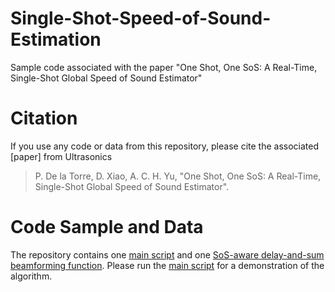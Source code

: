 # Single-Shot-Speed-of-Sound-Estimation
Sample code associated with the paper "One Shot, One SoS: A Real-Time, Single-Shot Global Speed of Sound Estimator"

# Citation
If you use any code or data from this repository, please cite the associated [paper] from Ultrasonics
> P. De la Torre, D. Xiao, A. C. H. Yu, "One Shot, One SoS: A Real-Time, Single-Shot Global Speed of Sound Estimator".

# Code Sample and Data
The repository contains one [main script](/Single_Transmit_SoS_Estimation_Example.m) and one [SoS-aware delay-and-sum beamforming function](/SimplePseudoBeamformer.m). Please run the [main script](/Single_Transmit_SoS_Estimation_Example.m) for a demonstration of the algorithm.
